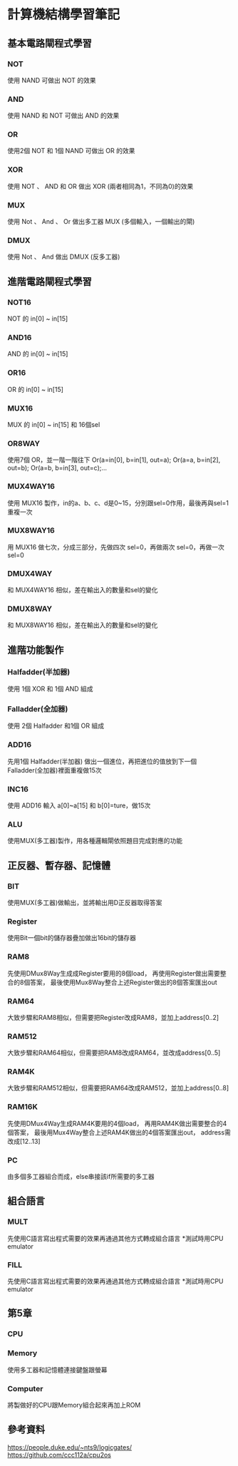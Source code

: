 # 計算機結構學習筆記
## **基本電路閘程式學習**
### NOT
使用 NAND 可做出 NOT 的效果
### AND
使用 NAND 和 NOT 可做出 AND 的效果
### OR
使用2個 NOT 和 1個 NAND 可做出 OR 的效果
### XOR
使用 NOT 、 AND 和 OR 做出 XOR (兩者相同為1，不同為0)的效果
### MUX
使用 Not 、 And 、 Or 做出多工器 MUX (多個輸入，一個輸出的閘)
### DMUX
使用 Not 、 And 做出 DMUX (反多工器)
## **進階電路閘程式學習**
### NOT16
NOT 的 in[0] ~ in[15]
### AND16
AND 的 in[0] ~ in[15]
### OR16
OR 的 in[0] ~ in[15]
### MUX16
MUX 的 in[0] ~ in[15] 和 16個sel
### OR8WAY
使用7個 OR，並一階一階往下
Or(a=in[0], b=in[1], out=a);
    Or(a=a, b=in[2], out=b);
    Or(a=b, b=in[3], out=c);...
### MUX4WAY16
使用 MUX16 製作，in的a、b、c、d是0~15，分別跟sel=0作用，最後再與sel=1重複一次
### MUX8WAY16
用 MUX16 做七次，分成三部分，先做四次 sel=0，再做兩次 sel=0，再做一次 sel=0
### DMUX4WAY
和 MUX4WAY16 相似，差在輸出入的數量和sel的變化
### DMUX8WAY
和 MUX8WAY16 相似，差在輸出入的數量和sel的變化
## **進階功能製作**
### Halfadder(半加器)
使用 1個 XOR 和 1個 AND 組成
### Falladder(全加器)
使用 2個 Halfadder 和1個 OR 組成
### ADD16
先用1個 Halfadder(半加器) 做出一個進位，再把進位的值放到下一個 Falladder(全加器)裡面重複做15次
### INC16
使用 ADD16 輸入 a[0]~a[15] 和 b[0]=ture，做15次
### ALU
使用MUX(多工器)製作，用各種邏輯閘依照題目完成對應的功能
## **正反器、暫存器、記憶體**
### BIT
使用MUX(多工器)做輸出，並將輸出用D正反器取得答案
### Register
使用Bit一個bit的儲存器疊加做出16bit的儲存器
### RAM8
先使用DMux8Way生成成Register要用的8個load，
再使用Register做出需要整合的8個答案，
最後使用Mux8Way整合上述Register做出的8個答案匯出out
### RAM64
大致步驟和RAM8相似，但需要把Register改成RAM8，並加上address[0..2]
### RAM512
大致步驟和RAM64相似，但需要把RAM8改成RAM64，並改成address[0..5]
### RAM4K
大致步驟和RAM512相似，但需要把RAM64改成RAM512，並加上address[0..8]
### RAM16K
先使用DMux4Way生成RAM4K要用的4個load，
再用RAM4K做出需要整合的4個答案，
最後用Mux4Way整合上述RAM4K做出的4個答案匯出out，
address需改成[12..13]
### PC
由多個多工器組合而成，else串接該if所需要的多工器
## **組合語言**
### MULT
先使用C語言寫出程式需要的效果再通過其他方式轉成組合語言
*測試時用CPU emulator
### FILL
先使用C語言寫出程式需要的效果再通過其他方式轉成組合語言
*測試時用CPU emulator
## **第5章**
### CPU

### Memory
使用多工器和記憶體連接鍵盤跟螢幕
### Computer
將製做好的CPU跟Memory組合起來再加上ROM
## **參考資料**
https://people.duke.edu/~nts9/logicgates/ <br/>
https://github.com/ccc112a/cpu2os <br/>